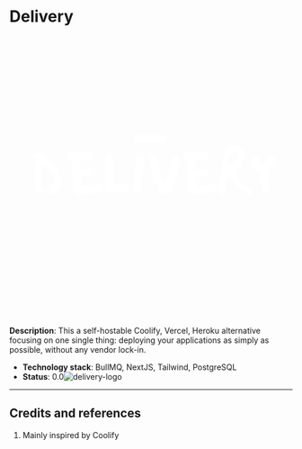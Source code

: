# Delivery

<svg xmlns="http://www.w3.org/2000/svg" xmlns:xlink="http://www.w3.org/1999/xlink" width="500" zoomAndPan="magnify" viewBox="0 0 375 374.999991" height="500" preserveAspectRatio="xMidYMid meet" version="1.0"><defs><g/></defs><rect x="-37.5" width="450" fill="none" y="-37.499999" height="449.999989" fill-opacity="1"/><rect x="-37.5" width="450" fill="none" y="-37.499999" height="449.999989" fill-opacity="1"/><g fill="#ffffff" fill-opacity="1"><g transform="translate(27.069321, 209.809514)"><g><path d="M 16.296875 -39.25 C 16.390625 -38.59375 16.4375 -37.9375 16.4375 -37.28125 C 16.4375 -36.625 16.4375 -35.941406 16.4375 -35.234375 C 16.4375 -32.304688 16.285156 -29.441406 15.984375 -26.640625 C 15.679688 -23.835938 15.53125 -21.046875 15.53125 -18.265625 C 15.53125 -16.703125 15.601562 -15.148438 15.75 -13.609375 C 15.90625 -12.066406 16.238281 -10.535156 16.75 -9.015625 C 16.945312 -8.359375 17.082031 -7.726562 17.15625 -7.125 C 17.238281 -6.519531 17.304688 -5.988281 17.359375 -5.53125 C 17.359375 -4.113281 17.039062 -3 16.40625 -2.1875 C 15.769531 -1.382812 14.945312 -0.984375 13.9375 -0.984375 C 12.375 -0.984375 11.085938 -1.625 10.078125 -2.90625 C 9.066406 -4.195312 8.296875 -5.890625 7.765625 -7.984375 C 7.234375 -10.085938 6.863281 -12.335938 6.65625 -14.734375 C 6.457031 -17.140625 6.347656 -19.476562 6.328125 -21.75 C 6.304688 -24.019531 6.332031 -25.988281 6.40625 -27.65625 C 6.476562 -29.320312 6.515625 -30.4375 6.515625 -31 C 6.515625 -33.269531 6.675781 -35.515625 7 -37.734375 C 7.332031 -39.960938 8.128906 -42.113281 9.390625 -44.1875 C 9.648438 -44.6875 9.78125 -45.085938 9.78125 -45.390625 C 9.78125 -46.148438 9.472656 -46.867188 8.859375 -47.546875 C 8.253906 -48.234375 7.632812 -48.941406 7 -49.671875 C 6.375 -50.410156 6.0625 -51.179688 6.0625 -51.984375 C 6.0625 -52.691406 6.503906 -53.375 7.390625 -54.03125 C 8.273438 -54.6875 9.171875 -55.015625 10.078125 -55.015625 C 10.984375 -55.015625 12.054688 -54.632812 13.296875 -53.875 C 14.535156 -53.125 15.609375 -52.34375 16.515625 -51.53125 C 19.398438 -48.957031 22.367188 -46.34375 25.421875 -43.6875 C 28.484375 -41.03125 31.328125 -38.25 33.953125 -35.34375 C 36.578125 -32.445312 38.695312 -29.316406 40.3125 -25.953125 C 41.925781 -22.597656 42.734375 -18.945312 42.734375 -15 C 42.734375 -12.320312 42.289062 -10.125 41.40625 -8.40625 C 40.53125 -6.6875 39.320312 -5.296875 37.78125 -4.234375 C 36.238281 -3.179688 34.46875 -2.328125 32.46875 -1.671875 C 30.476562 -1.015625 28.394531 -0.40625 26.21875 0.15625 C 26.019531 0.207031 25.832031 0.242188 25.65625 0.265625 C 25.476562 0.285156 25.3125 0.296875 25.15625 0.296875 C 24.351562 0.296875 23.597656 0.0195312 22.890625 -0.53125 C 22.179688 -1.082031 21.609375 -1.765625 21.171875 -2.578125 C 20.742188 -3.390625 20.53125 -4.144531 20.53125 -4.84375 C 20.53125 -5.90625 21.023438 -6.816406 22.015625 -7.578125 C 23.003906 -8.335938 24.164062 -9.054688 25.5 -9.734375 C 26.84375 -10.421875 27.992188 -11.164062 28.953125 -11.96875 C 31.722656 -14.25 33.109375 -16.75 33.109375 -19.46875 C 33.109375 -21.75 32.566406 -23.882812 31.484375 -25.875 C 30.398438 -27.875 29.007812 -29.71875 27.3125 -31.40625 C 25.625 -33.101562 23.804688 -34.609375 21.859375 -35.921875 C 19.921875 -37.234375 18.066406 -38.34375 16.296875 -39.25 Z M 16.296875 -39.25 "/></g></g></g><g fill="#ffffff" fill-opacity="1"><g transform="translate(75.875788, 209.809514)"><g><path d="M 7.5 -35.234375 C 7.394531 -36.804688 7.304688 -38.382812 7.234375 -39.96875 C 7.160156 -41.5625 7.070312 -43.144531 6.96875 -44.71875 C 5.101562 -44.96875 3.726562 -45.609375 2.84375 -46.640625 C 1.957031 -47.679688 1.515625 -48.804688 1.515625 -50.015625 C 1.515625 -51.222656 2.003906 -52.394531 2.984375 -53.53125 C 3.972656 -54.675781 5.453125 -55.25 7.421875 -55.25 L 9.78125 -55.25 C 10.582031 -55.644531 11.363281 -55.84375 12.125 -55.84375 C 12.9375 -55.84375 13.695312 -55.644531 14.40625 -55.25 L 31.671875 -55.25 C 33.296875 -54.789062 34.484375 -54.066406 35.234375 -53.078125 C 35.992188 -52.097656 36.375 -51.078125 36.375 -50.015625 C 36.375 -48.898438 35.941406 -47.835938 35.078125 -46.828125 C 34.222656 -45.816406 32.960938 -45.113281 31.296875 -44.71875 L 19.25 -44.71875 C 18.488281 -44.457031 18.03125 -44.175781 17.875 -43.875 C 17.726562 -43.570312 17.65625 -43.296875 17.65625 -43.046875 C 17.65625 -41.328125 17.742188 -39.679688 17.921875 -38.109375 C 18.097656 -36.546875 18.238281 -34.957031 18.34375 -33.34375 C 18.34375 -32.632812 18.390625 -32.113281 18.484375 -31.78125 C 18.585938 -31.457031 18.894531 -31.296875 19.40625 -31.296875 C 19.550781 -31.296875 19.722656 -31.304688 19.921875 -31.328125 C 20.128906 -31.359375 20.332031 -31.398438 20.53125 -31.453125 C 22.40625 -31.804688 24.046875 -32.132812 25.453125 -32.4375 C 26.867188 -32.738281 28.585938 -32.914062 30.609375 -32.96875 C 32.234375 -32.507812 33.421875 -31.785156 34.171875 -30.796875 C 34.929688 -29.816406 35.3125 -28.796875 35.3125 -27.734375 C 35.3125 -26.617188 34.878906 -25.554688 34.015625 -24.546875 C 33.160156 -23.535156 31.898438 -22.832031 30.234375 -22.4375 C 28.421875 -22.382812 26.878906 -22.359375 25.609375 -22.359375 C 24.347656 -22.359375 22.960938 -22.304688 21.453125 -22.203125 C 20.691406 -22.203125 20.132812 -22.0625 19.78125 -21.78125 C 19.425781 -21.507812 19.25 -20.914062 19.25 -20 C 19.25 -18.738281 19.3125 -17.460938 19.4375 -16.171875 C 19.5625 -14.890625 19.625 -13.515625 19.625 -12.046875 C 19.625 -11.191406 19.898438 -10.632812 20.453125 -10.375 C 21.015625 -10.125 21.648438 -10 22.359375 -10 C 24.628906 -10 26.890625 -10.25 29.140625 -10.75 C 31.390625 -11.257812 33.632812 -11.765625 35.875 -12.265625 C 38.125 -12.773438 40.390625 -13.03125 42.671875 -13.03125 C 44.585938 -13.03125 46.0625 -12.5 47.09375 -11.4375 C 48.132812 -10.382812 48.65625 -9.222656 48.65625 -7.953125 C 48.65625 -6.847656 48.238281 -5.773438 47.40625 -4.734375 C 46.570312 -3.703125 45.296875 -2.984375 43.578125 -2.578125 C 41.046875 -2.421875 38.582031 -2.078125 36.1875 -1.546875 C 33.789062 -1.023438 31.328125 -0.535156 28.796875 -0.078125 C 26.273438 0.378906 23.546875 0.609375 20.609375 0.609375 C 18.535156 0.609375 16.613281 0.304688 14.84375 -0.296875 C 13.082031 -0.910156 11.65625 -2.007812 10.5625 -3.59375 C 9.476562 -5.1875 8.9375 -7.398438 8.9375 -10.234375 C 8.9375 -14.328125 8.796875 -18.429688 8.515625 -22.546875 C 8.242188 -26.660156 7.90625 -30.890625 7.5 -35.234375 Z M 7.5 -35.234375 "/></g></g></g><g fill="#ffffff" fill-opacity="1"><g transform="translate(121.499243, 209.809514)"><g><path d="M 6.75 -48.203125 C 7.144531 -49.867188 7.847656 -51.128906 8.859375 -51.984375 C 9.867188 -52.847656 10.929688 -53.28125 12.046875 -53.28125 C 13.109375 -53.28125 14.128906 -52.898438 15.109375 -52.140625 C 16.097656 -51.378906 16.820312 -50.191406 17.28125 -48.578125 C 17.28125 -44.785156 17.28125 -41.25 17.28125 -37.96875 C 17.28125 -34.6875 17.265625 -31.453125 17.234375 -28.265625 C 17.210938 -25.085938 17.175781 -21.726562 17.125 -18.1875 C 17.125 -17.6875 17.210938 -17.03125 17.390625 -16.21875 C 17.566406 -15.40625 18.019531 -14.695312 18.75 -14.09375 C 19.488281 -13.488281 20.640625 -13.1875 22.203125 -13.1875 C 24.222656 -13.1875 26.242188 -13.171875 28.265625 -13.140625 C 30.285156 -13.117188 32.304688 -13.109375 34.328125 -13.109375 C 35.941406 -12.648438 37.128906 -11.925781 37.890625 -10.9375 C 38.648438 -9.957031 39.03125 -8.9375 39.03125 -7.875 C 39.03125 -6.769531 38.597656 -5.710938 37.734375 -4.703125 C 36.878906 -3.691406 35.617188 -2.984375 33.953125 -2.578125 C 32.992188 -2.578125 32.03125 -2.5625 31.0625 -2.53125 C 30.101562 -2.507812 29.144531 -2.5 28.1875 -2.5 C 24.851562 -2.5 21.519531 -2.578125 18.1875 -2.734375 C 16.113281 -2.828125 14.140625 -3.015625 12.265625 -3.296875 C 10.398438 -3.578125 8.898438 -4.179688 7.765625 -5.109375 C 6.628906 -6.046875 6.0625 -7.472656 6.0625 -9.390625 C 6.0625 -10.359375 6.210938 -11.394531 6.515625 -12.5 C 6.515625 -16.894531 6.523438 -20.972656 6.546875 -24.734375 C 6.578125 -28.503906 6.617188 -32.257812 6.671875 -36 C 6.722656 -39.738281 6.75 -43.804688 6.75 -48.203125 Z M 6.75 -48.203125 "/></g></g></g><g fill="#ffffff" fill-opacity="1"><g transform="translate(159.01353, 209.809514)"><g><path d="M 7.125 -18.875 C 7.226562 -20.945312 7.367188 -23.207031 7.546875 -25.65625 C 7.722656 -28.101562 7.960938 -30.578125 8.265625 -33.078125 C 8.566406 -35.578125 8.867188 -37.914062 9.171875 -40.09375 C 9.472656 -41.40625 9.960938 -42.878906 10.640625 -44.515625 C 11.328125 -46.160156 12.203125 -47.585938 13.265625 -48.796875 C 14.328125 -50.015625 15.539062 -50.625 16.90625 -50.625 C 17.8125 -50.625 18.640625 -50.191406 19.390625 -49.328125 C 20.148438 -48.472656 20.757812 -47.4375 21.21875 -46.21875 C 21.675781 -45.007812 21.90625 -43.847656 21.90625 -42.734375 C 21.90625 -42.234375 21.828125 -41.71875 21.671875 -41.1875 C 21.523438 -40.65625 21.320312 -40.085938 21.0625 -39.484375 C 20.050781 -37.253906 19.21875 -34.789062 18.5625 -32.09375 C 17.90625 -29.394531 17.410156 -26.664062 17.078125 -23.90625 C 16.753906 -21.15625 16.59375 -18.566406 16.59375 -16.140625 C 16.59375 -14.828125 16.65625 -13.488281 16.78125 -12.125 C 16.90625 -10.757812 16.96875 -9.421875 16.96875 -8.109375 C 16.96875 -7.253906 16.890625 -6.234375 16.734375 -5.046875 C 16.585938 -3.859375 16.238281 -2.820312 15.6875 -1.9375 C 15.132812 -1.050781 14.25 -0.609375 13.03125 -0.609375 C 11.664062 -0.609375 10.460938 -1.140625 9.421875 -2.203125 C 8.390625 -3.265625 7.570312 -4.515625 6.96875 -5.953125 C 6.363281 -7.390625 6.0625 -8.691406 6.0625 -9.859375 C 6.0625 -11.210938 6.195312 -12.660156 6.46875 -14.203125 C 6.75 -15.742188 6.96875 -17.300781 7.125 -18.875 Z M 7.125 -18.875 "/></g></g></g><g fill="#ffffff" fill-opacity="1"><g transform="translate(183.94728, 209.809514)"><g><path d="M 3.03125 -46.296875 C 3.4375 -47.960938 4.144531 -49.222656 5.15625 -50.078125 C 6.164062 -50.941406 7.226562 -51.375 8.34375 -51.375 C 9.394531 -51.375 10.414062 -50.992188 11.40625 -50.234375 C 12.394531 -49.484375 13.113281 -48.300781 13.5625 -46.6875 C 13.863281 -43.601562 14.40625 -40.289062 15.1875 -36.75 C 15.976562 -33.21875 16.953125 -29.679688 18.109375 -26.140625 C 19.273438 -22.609375 20.515625 -19.25 21.828125 -16.0625 C 22.234375 -15.101562 22.523438 -14.367188 22.703125 -13.859375 C 22.878906 -13.359375 23.039062 -13.109375 23.1875 -13.109375 C 23.34375 -13.109375 23.796875 -13.96875 24.546875 -15.6875 C 26.210938 -19.570312 27.5625 -23.359375 28.59375 -27.046875 C 29.632812 -30.742188 30.484375 -34.738281 31.140625 -39.03125 C 31.296875 -40.132812 31.445312 -41.378906 31.59375 -42.765625 C 31.75 -44.160156 32.015625 -45.488281 32.390625 -46.75 C 32.773438 -48.019531 33.410156 -49.070312 34.296875 -49.90625 C 35.179688 -50.738281 36.457031 -51.15625 38.125 -51.15625 C 39.488281 -51.15625 40.632812 -50.6875 41.5625 -49.75 C 42.5 -48.8125 42.96875 -47.585938 42.96875 -46.078125 C 42.96875 -41.628906 42.472656 -37.101562 41.484375 -32.5 C 40.503906 -27.90625 39.191406 -23.410156 37.546875 -19.015625 C 35.910156 -14.617188 34.054688 -10.453125 31.984375 -6.515625 C 31.421875 -5.453125 30.671875 -4.441406 29.734375 -3.484375 C 28.804688 -2.523438 27.8125 -1.742188 26.75 -1.140625 C 25.6875 -0.535156 24.703125 -0.234375 23.796875 -0.234375 C 21.828125 -0.234375 20.117188 -0.582031 18.671875 -1.28125 C 17.234375 -1.988281 16.160156 -3.128906 15.453125 -4.703125 C 12.523438 -11.015625 9.882812 -17.679688 7.53125 -24.703125 C 5.1875 -31.722656 3.6875 -38.921875 3.03125 -46.296875 Z M 3.03125 -46.296875 "/></g></g></g><g fill="#ffffff" fill-opacity="1"><g transform="translate(229.949668, 209.809514)"><g><path d="M 7.5 -35.234375 C 7.394531 -36.804688 7.304688 -38.382812 7.234375 -39.96875 C 7.160156 -41.5625 7.070312 -43.144531 6.96875 -44.71875 C 5.101562 -44.96875 3.726562 -45.609375 2.84375 -46.640625 C 1.957031 -47.679688 1.515625 -48.804688 1.515625 -50.015625 C 1.515625 -51.222656 2.003906 -52.394531 2.984375 -53.53125 C 3.972656 -54.675781 5.453125 -55.25 7.421875 -55.25 L 9.78125 -55.25 C 10.582031 -55.644531 11.363281 -55.84375 12.125 -55.84375 C 12.9375 -55.84375 13.695312 -55.644531 14.40625 -55.25 L 31.671875 -55.25 C 33.296875 -54.789062 34.484375 -54.066406 35.234375 -53.078125 C 35.992188 -52.097656 36.375 -51.078125 36.375 -50.015625 C 36.375 -48.898438 35.941406 -47.835938 35.078125 -46.828125 C 34.222656 -45.816406 32.960938 -45.113281 31.296875 -44.71875 L 19.25 -44.71875 C 18.488281 -44.457031 18.03125 -44.175781 17.875 -43.875 C 17.726562 -43.570312 17.65625 -43.296875 17.65625 -43.046875 C 17.65625 -41.328125 17.742188 -39.679688 17.921875 -38.109375 C 18.097656 -36.546875 18.238281 -34.957031 18.34375 -33.34375 C 18.34375 -32.632812 18.390625 -32.113281 18.484375 -31.78125 C 18.585938 -31.457031 18.894531 -31.296875 19.40625 -31.296875 C 19.550781 -31.296875 19.722656 -31.304688 19.921875 -31.328125 C 20.128906 -31.359375 20.332031 -31.398438 20.53125 -31.453125 C 22.40625 -31.804688 24.046875 -32.132812 25.453125 -32.4375 C 26.867188 -32.738281 28.585938 -32.914062 30.609375 -32.96875 C 32.234375 -32.507812 33.421875 -31.785156 34.171875 -30.796875 C 34.929688 -29.816406 35.3125 -28.796875 35.3125 -27.734375 C 35.3125 -26.617188 34.878906 -25.554688 34.015625 -24.546875 C 33.160156 -23.535156 31.898438 -22.832031 30.234375 -22.4375 C 28.421875 -22.382812 26.878906 -22.359375 25.609375 -22.359375 C 24.347656 -22.359375 22.960938 -22.304688 21.453125 -22.203125 C 20.691406 -22.203125 20.132812 -22.0625 19.78125 -21.78125 C 19.425781 -21.507812 19.25 -20.914062 19.25 -20 C 19.25 -18.738281 19.3125 -17.460938 19.4375 -16.171875 C 19.5625 -14.890625 19.625 -13.515625 19.625 -12.046875 C 19.625 -11.191406 19.898438 -10.632812 20.453125 -10.375 C 21.015625 -10.125 21.648438 -10 22.359375 -10 C 24.628906 -10 26.890625 -10.25 29.140625 -10.75 C 31.390625 -11.257812 33.632812 -11.765625 35.875 -12.265625 C 38.125 -12.773438 40.390625 -13.03125 42.671875 -13.03125 C 44.585938 -13.03125 46.0625 -12.5 47.09375 -11.4375 C 48.132812 -10.382812 48.65625 -9.222656 48.65625 -7.953125 C 48.65625 -6.847656 48.238281 -5.773438 47.40625 -4.734375 C 46.570312 -3.703125 45.296875 -2.984375 43.578125 -2.578125 C 41.046875 -2.421875 38.582031 -2.078125 36.1875 -1.546875 C 33.789062 -1.023438 31.328125 -0.535156 28.796875 -0.078125 C 26.273438 0.378906 23.546875 0.609375 20.609375 0.609375 C 18.535156 0.609375 16.613281 0.304688 14.84375 -0.296875 C 13.082031 -0.910156 11.65625 -2.007812 10.5625 -3.59375 C 9.476562 -5.1875 8.9375 -7.398438 8.9375 -10.234375 C 8.9375 -14.328125 8.796875 -18.429688 8.515625 -22.546875 C 8.242188 -26.660156 7.90625 -30.890625 7.5 -35.234375 Z M 7.5 -35.234375 "/></g></g></g><g fill="#ffffff" fill-opacity="1"><g transform="translate(275.573103, 209.809514)"><g><path d="M 15.6875 -24.40625 C 15.488281 -22.882812 15.320312 -21.707031 15.1875 -20.875 C 15.0625 -20.039062 14.945312 -19.304688 14.84375 -18.671875 C 14.75 -18.046875 14.640625 -17.316406 14.515625 -16.484375 C 14.390625 -15.648438 14.222656 -14.453125 14.015625 -12.890625 C 13.867188 -11.617188 13.679688 -10.1875 13.453125 -8.59375 C 13.222656 -7.007812 12.894531 -5.472656 12.46875 -3.984375 C 12.039062 -2.492188 11.457031 -1.253906 10.71875 -0.265625 C 9.988281 0.722656 9.019531 1.21875 7.8125 1.21875 C 6.238281 1.21875 5.175781 0.789062 4.625 -0.0625 C 4.070312 -0.925781 3.796875 -1.914062 3.796875 -3.03125 C 3.796875 -4.550781 3.867188 -6.15625 4.015625 -7.84375 C 4.171875 -9.53125 4.398438 -11.082031 4.703125 -12.5 C 5.453125 -16.132812 6.066406 -19.429688 6.546875 -22.390625 C 7.035156 -25.347656 7.46875 -28.191406 7.84375 -30.921875 C 8.21875 -33.648438 8.566406 -36.488281 8.890625 -39.4375 C 9.222656 -42.394531 9.59375 -45.691406 10 -49.328125 C 10.300781 -52.210938 11.257812 -54.800781 12.875 -57.09375 C 14.5 -59.394531 16.5 -61.210938 18.875 -62.546875 C 21.25 -63.890625 23.75 -64.5625 26.375 -64.5625 C 30.0625 -64.5625 32.960938 -63.460938 35.078125 -61.265625 C 37.203125 -59.066406 38.265625 -56.351562 38.265625 -53.125 C 38.265625 -50.59375 37.960938 -48.023438 37.359375 -45.421875 C 36.753906 -42.828125 35.71875 -40.457031 34.25 -38.3125 C 32.789062 -36.164062 30.742188 -34.457031 28.109375 -33.1875 C 26.390625 -32.332031 25.53125 -31.222656 25.53125 -29.859375 C 25.53125 -28.953125 25.882812 -27.914062 26.59375 -26.75 C 27.957031 -24.476562 29.382812 -22.21875 30.875 -19.96875 C 32.363281 -17.71875 34.082031 -15.695312 36.03125 -13.90625 C 37.976562 -12.113281 40.34375 -10.738281 43.125 -9.78125 C 43.875 -9.476562 44.675781 -8.929688 45.53125 -8.140625 C 46.394531 -7.359375 47.144531 -6.578125 47.78125 -5.796875 C 48.414062 -5.015625 48.734375 -4.421875 48.734375 -4.015625 C 48.734375 -2.753906 48.335938 -1.742188 47.546875 -0.984375 C 46.765625 -0.222656 45.796875 0.15625 44.640625 0.15625 C 43.878906 0.15625 43.179688 -0.00390625 42.546875 -0.328125 C 41.921875 -0.660156 41.253906 -0.929688 40.546875 -1.140625 C 35.335938 -3.609375 30.890625 -6.835938 27.203125 -10.828125 C 23.515625 -14.828125 20.15625 -19.351562 17.125 -24.40625 C 16.976562 -24.351562 16.773438 -24.328125 16.515625 -24.328125 C 16.421875 -24.328125 16.296875 -24.328125 16.140625 -24.328125 C 15.992188 -24.328125 15.84375 -24.351562 15.6875 -24.40625 Z M 29.09375 -51.828125 C 29.09375 -53.492188 28.992188 -54.628906 28.796875 -55.234375 C 28.597656 -55.847656 28.144531 -56.15625 27.4375 -56.15625 C 26.375 -56.15625 25.222656 -55.75 23.984375 -54.9375 C 22.742188 -54.132812 21.554688 -53.113281 20.421875 -51.875 C 19.285156 -50.632812 18.347656 -49.34375 17.609375 -48 C 16.878906 -46.664062 16.515625 -45.441406 16.515625 -44.328125 C 16.515625 -43.066406 16.804688 -42.054688 17.390625 -41.296875 C 17.972656 -40.546875 18.71875 -40.171875 19.625 -40.171875 C 20.1875 -40.171875 20.867188 -40.367188 21.671875 -40.765625 C 23.898438 -41.984375 25.65625 -43.488281 26.9375 -45.28125 C 28.226562 -47.070312 28.945312 -49.253906 29.09375 -51.828125 Z M 29.09375 -51.828125 "/></g></g></g><g fill="#ffffff" fill-opacity="1"><g transform="translate(321.272328, 209.809514)"><g><path d="M 15.390625 -6.515625 L 13.40625 -21.90625 C 13.101562 -24.175781 12.320312 -26.347656 11.0625 -28.421875 C 9.800781 -30.492188 8.4375 -32.472656 6.96875 -34.359375 C 5.507812 -36.253906 4.234375 -38.125 3.140625 -39.96875 C 2.054688 -41.8125 1.515625 -43.671875 1.515625 -45.546875 C 1.515625 -47.015625 1.96875 -48.203125 2.875 -49.109375 C 3.789062 -50.015625 4.929688 -50.46875 6.296875 -50.46875 C 7.503906 -50.46875 8.640625 -50.0625 9.703125 -49.25 C 10.765625 -48.445312 11.757812 -47.425781 12.6875 -46.1875 C 13.625 -44.945312 14.492188 -43.632812 15.296875 -42.25 C 16.109375 -40.863281 16.84375 -39.585938 17.5 -38.421875 C 18.414062 -40.597656 19.515625 -42.679688 20.796875 -44.671875 C 22.085938 -46.671875 23.414062 -48.601562 24.78125 -50.46875 C 25.488281 -51.125 26.234375 -51.59375 27.015625 -51.875 C 27.796875 -52.15625 28.515625 -52.296875 29.171875 -52.296875 C 30.535156 -52.296875 31.6875 -51.828125 32.625 -50.890625 C 33.5625 -49.953125 34.03125 -48.726562 34.03125 -47.21875 C 34.03125 -46.351562 33.828125 -45.390625 33.421875 -44.328125 C 30.742188 -41.398438 28.503906 -38.207031 26.703125 -34.75 C 24.910156 -31.289062 24.015625 -27.460938 24.015625 -23.265625 C 24.015625 -20.234375 24.304688 -17.453125 24.890625 -14.921875 C 25.472656 -12.398438 25.816406 -9.722656 25.921875 -6.890625 C 25.867188 -4.921875 25.296875 -3.441406 24.203125 -2.453125 C 23.117188 -1.472656 21.945312 -0.984375 20.6875 -0.984375 C 19.476562 -0.984375 18.351562 -1.4375 17.3125 -2.34375 C 16.28125 -3.257812 15.640625 -4.648438 15.390625 -6.515625 Z M 15.390625 -6.515625 "/></g></g></g><path stroke-linecap="round" transform="matrix(0.75, 0, 0, 0.75, 165.866638, 130.030933)" fill="none" stroke-linejoin="miter" d="M 8.000733 8.000423 L 49.688235 8.000423 " stroke="#ffffff" stroke-width="16" stroke-opacity="1" stroke-miterlimit="4"/></svg>

**Description**: This a self-hostable Coolify, Vercel, Heroku alternative focusing on one single thing: deploying your applications as simply as possible, without any vendor lock-in.

  - **Technology stack**: BullMQ, NextJS, Tailwind, PostgreSQL
  - **Status**:  0.0![delivery-logo](https://github.com/user-attachments/assets/6e106526-e98f-471d-bab3-e0a20c71b4a1)


----

## Credits and references

1. Mainly inspired by Coolify
